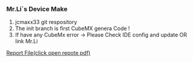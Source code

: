 ### Mr.Li`s Device Make  <br>

<ol><li>jcmaxx33 git respository<li>The init branch is first CubeMX genera Code !<br><li>If have any CubeMx error -> Please Check IDE config and update OR link Mr.Li</li></li></ol>

[Report File(click open repote pdf)](C:\Users\Administrator\STM32Cube\jcmaxx33-mr.Li\jcmaxx33-mr.Li.pdf)

